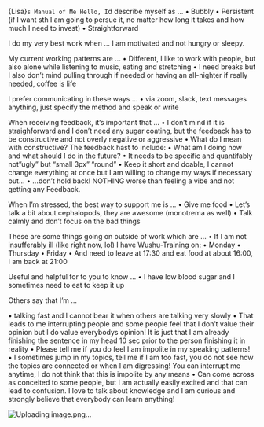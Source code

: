 {Lisa}`s Manual of Me
Hello, I`d describe myself as ...
•	Bubbly
•	Persistent (if I want sth I am going to persue it, no matter how long it takes and how much I need to invest)
•	Straightforward
 
I do my very best work when ...
I am motivated and not hungry or sleepy.
 
My current working patterns are ...
•	Different, I like to work with people, but also alone while listening to music, eating and stretching
•	I need breaks but I also don’t mind pulling through if needed or having an all-nighter if really needed, coffee is life
 
I prefer communicating in these ways ...
•	via zoom, slack, text messages anything, just specify the method and speak or write 

 
When receiving feedback, it’s important that ...
•	I don’t mind if it is straighforward and I don’t need any sugar coating, but the feedback has to be constructive and not overly negative or aggressive
•	What do I mean with constructive? The feedback hast to include:
•	What am I doing now and what should I do in the future?
•	It needs to be specific and quantifably not”ugly” but “small 3px” “round”
•	Keep it short and doable, I cannot change everything at once but I am willing to change my ways if necessary but…
•	…don’t hold back! NOTHING worse than feeling a vibe and not getting any Feedback.


 
When I’m stressed, the best way to support me is ...
•	Give me food
•	Let’s talk a bit about cephalopods, they are awesome (monotrema as well)
•	Talk calmly and don’t focus on the bad things
 
These are some things going on outside of work which are ...
•	If I am  not insufferably ill (like right now, lol) I have Wushu-Training on:
•	Monday
•	Thursday
•	Friday
•	And need to leave at 17:30 and eat food at about 16:00, I am back at 21:00

 
Useful and helpful for to you to know ...
•	I have low blood sugar and I sometimes need to eat to keep it up

 
Others say that I’m ...

•	talking fast and I cannot bear it when others are talking very slowly
•	That leads to me interrupting people and some people feel that I don’t value their opinion but I do value everybodys opinion! It is just that I am already finishing the sentence in my head 10 sec prior to the person finishing it in reality
•	Please tell me if you do feel I am impolite in my speaking patterns!
•	I sometimes jump in my topics, tell me if I am too fast, you do not see how the topics are connected or when I am digressing! You can interrupt me anytime, I do not think that this is impolite by any means
•	Can come across as conceited to some people, but I am actually easily excited and that can lead to confusion. I love to talk about knowledge and I am curious and strongly believe that everybody can learn anything! 

![Uploading image.png…]()
